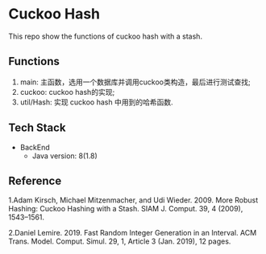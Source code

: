 # Cuckoo Hash

This repo show the functions of cuckoo hash with a stash.


## Functions

1. main: 主函数，选用一个数据库并调用cuckoo类构造，最后进行测试查找;
2. cuckoo: cuckoo hash的实现;
3. util/Hash: 实现 cuckoo hash 中用到的哈希函数.

## Tech Stack

- BackEnd
  - Java version: 8(1.8)




## Reference

1.Adam Kirsch, Michael Mitzenmacher, and Udi Wieder. 2009. More Robust Hashing:
Cuckoo Hashing with a Stash. SIAM J. Comput. 39, 4 (2009), 1543–1561.

2.Daniel Lemire. 2019. Fast Random Integer Generation in an Interval. ACM Trans. Model. Comput. Simul. 29, 1, Article 3 (Jan. 2019), 12 pages.
